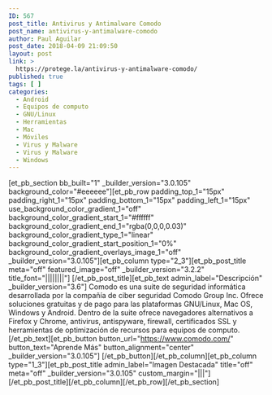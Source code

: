 ```yaml
---
ID: 567
post_title: Antivirus y Antimalware Comodo
post_name: antivirus-y-antimalware-comodo
author: Paul Aguilar
post_date: 2018-04-09 21:09:50
layout: post
link: >
  https://protege.la/antivirus-y-antimalware-comodo/
published: true
tags: [ ]
categories:
  - Android
  - Equipos de computo
  - GNU/Linux
  - Herramientas
  - Mac
  - Móviles
  - Virus y Malware
  - Virus y Malware
  - Windows
---
```

[et_pb_section bb_built="1" \_builder\_version="3.0.105" background_color="#eeeeee"][et_pb_row padding_top_1="15px" padding_right_1="15px" padding_bottom_1="15px" padding_left_1="15px" use_background_color_gradient_1="off" background_color_gradient_start_1="#ffffff" background_color_gradient_end_1="rgba(0,0,0,0.03)" background_color_gradient_type_1="linear" background_color_gradient_start_position_1="0%" background_color_gradient_overlays_image_1="off" \_builder\_version="3.0.105"][et_pb_column type="2_3"][et_pb_post_title meta="off" featured_image="off" \_builder\_version="3.2.2" title_font="||||||||"] [/et_pb_post_title][et_pb_text admin_label="Descripción" \_builder\_version="3.6"] Comodo es una suite de seguridad informática desarrollada por la compañía de ciber seguridad Comodo Group Inc. Ofrece soluciones gratuitas y de pago para las plataformas GNU/Linux, Mac OS, Windows y Android. Dentro de la suite ofrece navegadores alternativos a Firefox y Chrome, antivirus, antispyware, firewall, certificados SSL y herramientas de optimización de recursos para equipos de computo. [/et_pb_text][et_pb_button button_url="https://www.comodo.com/" button_text="Aprende Más" button_alignment="center" \_builder\_version="3.0.105"] [/et_pb_button][/et_pb_column][et_pb_column type="1_3"][et_pb_post_title admin_label="Imagen Destacada" title="off" meta="off" \_builder\_version="3.0.105" custom_margin="|||"] [/et_pb_post_title][/et_pb_column][/et_pb_row][/et_pb_section]